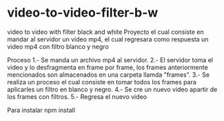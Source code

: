 # video-to-video-filter-b-w
video to video with filter black and white
Proyecto el cual consiste en mandar al servidor un video mp4, el cual regresara como respuesta un video mp4 con filtro blanco y negro

Proceso
1.- Se manda un archivo mp4 al servidor.
2.- El servidor toma el video y lo desfragmenta en frame por frame, los frames anteriormente mencionados son almacenados en una carpeta llamda "frames".
3.- Se realiza un proceso el cual consiste en tomar todos los frames para aplicarles un filtro en blanco y negro.
4.- Se cre un nuevo video apartir de los frames con filtros.
5.- Regresa el nuevo video

Para instalar npm install
